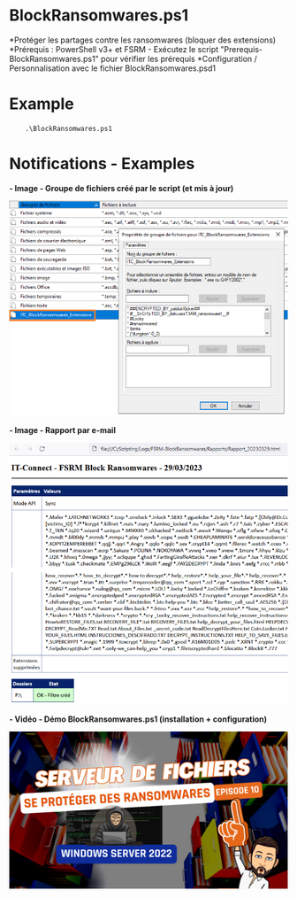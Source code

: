 # BlockRansomwares.ps1

*Protéger les partages contre les ransomwares (bloquer des extensions)
*Prérequis : PowerShell v3+ et FSRM - Exécutez le script "Prerequis-BlockRansomwares.ps1" pour vérifier les prérequis
*Configuration / Personnalisation avec le fichier BlockRansomwares.psd1

# Example

```
    .\BlockRansomwares.ps1
```

# Notifications - Examples

**- Image - Groupe de fichiers créé par le script (et mis à jour)**

![Fsrm Groupe De Fichiers](https://raw.githubusercontent.com/florianburnel/PowerShell/master/FILESERVER-BlockRansomwares/Images/BlockRansomware-Img1.png)

**- Image - Rapport par e-mail**

![BlockRansomware Notifs Email](https://raw.githubusercontent.com/florianburnel/PowerShell/master/FILESERVER-BlockRansomwares/Images/BlockRansomware-Img2.png)

**- Vidéo - Démo BlockRansomwares.ps1 (installation + configuration)**

[![Vidéo - Démo](https://raw.githubusercontent.com/florianburnel/PowerShell/master/FILESERVER-BlockRansomwares/Images/BlockRansomware-Img3.png)](https://www.youtube.com/watch?v=xOQI4MJlfFw)